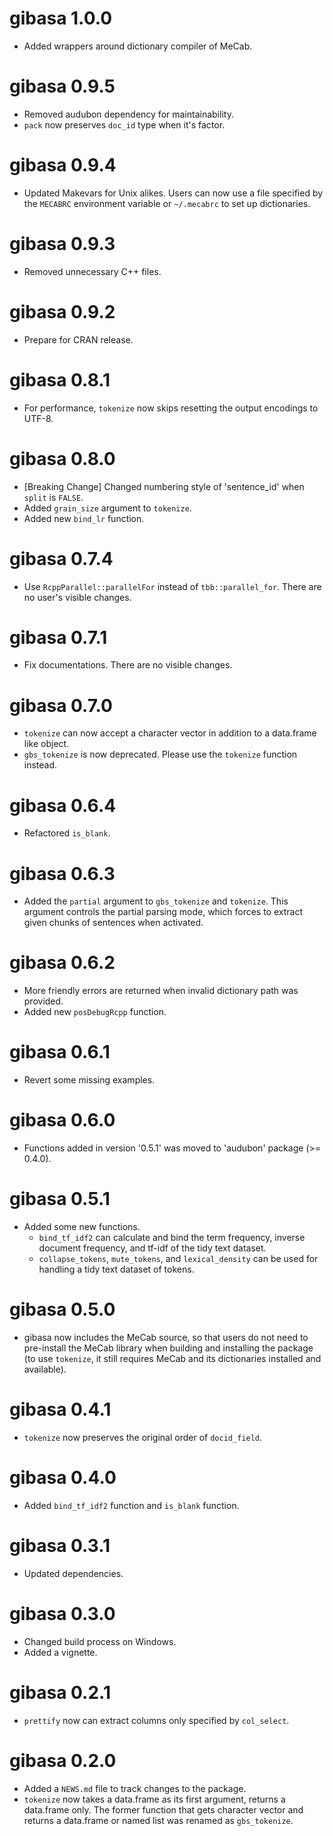 # gibasa 1.0.0

* Added wrappers around dictionary compiler of MeCab.

# gibasa 0.9.5

* Removed audubon dependency for maintainability.
* `pack` now preserves `doc_id` type when it's factor.

# gibasa 0.9.4

* Updated Makevars for Unix alikes. Users can now use a file specified by the `MECABRC` environment variable or `~/.mecabrc` to set up dictionaries.

# gibasa 0.9.3

* Removed unnecessary C++ files.

# gibasa 0.9.2

* Prepare for CRAN release.

# gibasa 0.8.1

* For performance, `tokenize` now skips resetting the output encodings to UTF-8.

# gibasa 0.8.0

* [Breaking Change] Changed numbering style of 'sentence_id' when `split` is `FALSE`.
* Added `grain_size` argument to `tokenize`.
* Added new `bind_lr` function.

# gibasa 0.7.4

* Use `RcppParallel::parallelFor` instead of `tbb::parallel_for`. There are no user's visible changes.

# gibasa 0.7.1

* Fix documentations. There are no visible changes.

# gibasa 0.7.0

* `tokenize` can now accept a character vector in addition to a data.frame like object.
* `gbs_tokenize` is now deprecated. Please use the `tokenize` function instead.

# gibasa 0.6.4

* Refactored `is_blank`.

# gibasa 0.6.3

* Added the `partial` argument to `gbs_tokenize` and `tokenize`. This argument controls the partial parsing mode, which forces to extract given chunks of sentences when activated.

# gibasa 0.6.2

* More friendly errors are returned when invalid dictionary path was provided.
* Added new `posDebugRcpp` function.

# gibasa 0.6.1

* Revert some missing examples.

# gibasa 0.6.0

* Functions added in version '0.5.1' was moved to 'audubon' package (>= 0.4.0).

# gibasa 0.5.1

* Added some new functions.
  * `bind_tf_idf2` can calculate and bind the term frequency, inverse document frequency, and tf-idf of the tidy text dataset.
  * `collapse_tokens`, `mute_tokens`, and `lexical_density` can be used for handling a tidy text dataset of tokens.

# gibasa 0.5.0

* gibasa now includes the MeCab source, so that users do not need to pre-install the MeCab library when building and installing the package (to use `tokenize`, it still requires MeCab and its dictionaries installed and available).

# gibasa 0.4.1

* `tokenize` now preserves the original order of `docid_field`.

# gibasa 0.4.0

* Added `bind_tf_idf2` function and `is_blank` function.

# gibasa 0.3.1

* Updated dependencies.

# gibasa 0.3.0

* Changed build process on Windows.
* Added a vignette.

# gibasa 0.2.1

* `prettify` now can extract columns only specified by `col_select`.

# gibasa 0.2.0

* Added a `NEWS.md` file to track changes to the package.
* `tokenize` now takes a data.frame as its first argument, returns a data.frame only. The former function that gets character vector and returns a data.frame or named list was renamed as `gbs_tokenize`.
